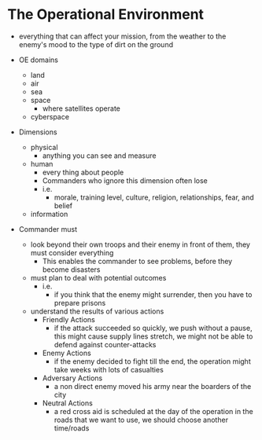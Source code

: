 
# The Operational Environment

* everything that can affect your mission, from the weather to the enemy's mood to the type of dirt on the ground
* OE domains
    * land
    * air
    * sea
    * space
        * where satellites operate
    * cyberspace
* Dimensions
    * physical
        * anything you can see and measure
    * human
        * every thing about people
        * Commanders who ignore this dimension often lose
        * i.e.
            * morale, training level, culture, religion, relationships, fear, and belief
    * information

* Commander must
    * look beyond their own troops and their enemy in front of them, they must consider everything
        * This enables the commander to see problems, before they become disasters
    * must plan to deal with potential outcomes
        * i.e.
            * if you think that the enemy might surrender, then you have to prepare prisons
    * understand the results of various actions
        * Friendly Actions
            * if the attack succeeded so quickly, we push without a pause, this might cause supply lines stretch, we might not be able to defend against counter-attacks 
        * Enemy Actions
            * if the enemy decided to fight till the end, the operation might take weeks with lots of casualties
        * Adversary Actions
            * a non direct enemy moved his army near the boarders of the city
        * Neutral Actions
            * a red cross aid is scheduled at the day of the operation in the roads that we want to use, we should choose another time/roads
